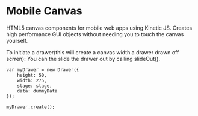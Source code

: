 Mobile Canvas
============

HTML5 canvas components for mobile web apps using Kinetic JS.
Creates high performance GUI objects without needing you to touch the canvas yourself.

To initiate a drawer(this will create a canvas width a drawer drawn off scrren):
You can the slide the drawer out by calling slideOut().

```
var myDrawer = new Drawer({
	height: 50,
    width: 275,
    stage: stage,
    data: dummyData
});

myDrawer.create();
```
